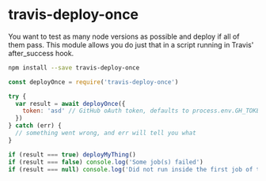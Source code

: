 # travis-deploy-once

You want to test as many node versions as possible and deploy if all of them pass.
This module allows you do just that in a script running in Travis' after_success hook.

```bash
npm install --save travis-deploy-once
```

```js
const deployOnce = require('travis-deploy-once')

try {
  var result = await deployOnce({
    token: 'asd' // GitHub oAuth token, defaults to process.env.GH_TOKEN
  })
} catch (err) {
  // something went wrong, and err will tell you what
}

if (result === true) deployMyThing()
if (result === false) console.log('Some job(s) failed')
if (result === null) console.log('Did not run inside the first job of the build matrix')
```
